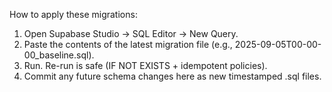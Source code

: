 How to apply these migrations:

1. Open Supabase Studio → SQL Editor → New Query.
2. Paste the contents of the latest migration file (e.g., 2025-09-05T00-00-00_baseline.sql).
3. Run. Re-run is safe (IF NOT EXISTS + idempotent policies).
4. Commit any future schema changes here as new timestamped .sql files.
